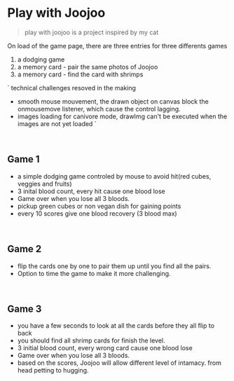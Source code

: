 # Play with Joojoo
> play with joojoo is a project inspired by my cat

On load of the game page, there are three entries for three differents games
1. a dodging game
2. a memory card - pair the same photos of Joojoo
3. a memory card - find the card with shrimps

`
technical challenges resoved in the making
- smooth mouse mouvement, the drawn object on canvas block the onmousemove listener, which cause the control lagging. 
- images loading for canivore mode, drawImg can't be executed when the images are not yet loaded
`

<br>

## Game 1
- a simple dodging game controled by mouse to avoid hit(red cubes, veggies and fruits)
- 3 inital blood count, every hit cause one blood lose
- Game over when you lose all 3 bloods. 
- pickup green cubes or non vegan dish for gaining points
- every 10 scores give one blood recovery (3 blood max)

<br> 

## Game 2

- flip the cards one by one to pair them up until you find all the pairs. 
- Option to time the game to make it more challenging. 

<br>

## Game 3
- you have a few seconds to look at all the cards before they all flip to back 
- you should find all shrimp cards for finish the level. 
- 3 initial blood count, every wrong card cause one blood lose
- Game over when you lose all 3 bloods. 
- based on the scores, Joojoo will allow different level of intamacy. from head petting to hugging. 
